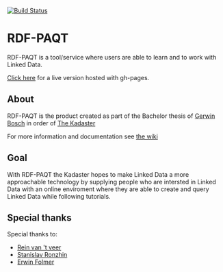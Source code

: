 [![Build Status](https://travis-ci.org/GerwinBosch/LinkDaLe.svg?branch=master)](https://travis-ci.org/GerwinBosch/LinkDaLe)
# RDF-PAQT

RDF-PAQT is a tool/service where users are able to learn and to work with Linked Data. 

[Click here](http://linkdale.org) for a live version hosted with gh-pages.

## About

RDF-PAQT is the product created as part of the Bachelor thesis of [Gerwin Bosch](https://github.com/GerwinBosch) in order of [The Kadaster](https://www.kadaster.com/)
 
For more information and documentation see [the wiki](https://github.com/GerwinBosch/rdf-paqt/wiki)

## Goal

With RDF-PAQT the Kadaster hopes to make Linked Data a more approachable technology by supplying people who are intersted in Linked Data with an online enviroment where they are able to create and query Linked Data while following tutorials. 


## Special thanks

Special thanks to:
- [Rein van 't veer](https://www.linkedin.com/in/rein-van-t-veer-86a4264a/)
- [Stanislav Ronzhin](https://www.linkedin.com/in/stanislavronzhin/)
- [Erwin Folmer](https://www.linkedin.com/in/erwinfolmer/)
